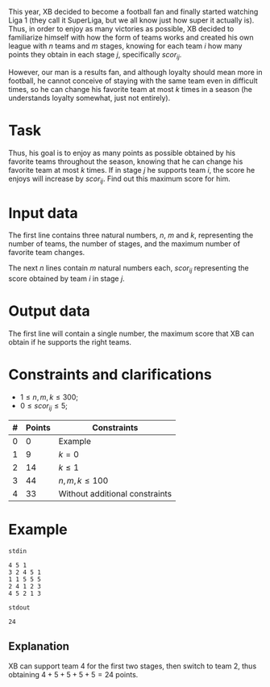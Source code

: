 
This year, XB decided to become a football fan and finally started watching Liga 1 (they call it SuperLiga, but we all know just how super it actually is). Thus, in order to enjoy as many victories as possible, XB decided to familiarize himself with how the form of teams works and created his own league with $n$ teams and $m$ stages, knowing for each team $i$ how many points they obtain in each stage $j$, specifically $scor_{ij}$.

However, our man is a results fan, and although loyalty should mean more in football, he cannot conceive of staying with the same team even in difficult times, so he can change his favorite team at most $k$ times in a season (he understands loyalty somewhat, just not entirely).

# Task

Thus, his goal is to enjoy as many points as possible obtained by his favorite teams throughout the season, knowing that he can change his favorite team at most $k$ times. If in stage $j$ he supports team $i$, the score he enjoys will increase by $scor_{ij}$. Find out this maximum score for him.

# Input data

The first line contains three natural numbers, $n$, $m$ and $k$, representing the number of teams, the number of stages, and the maximum number of favorite team changes.

The next $n$ lines contain $m$ natural numbers each, $scor_{ij}$ representing the score obtained by team $i$ in stage $j$.

# Output data

The first line will contain a single number, the maximum score that XB can obtain if he supports the right teams.

# Constraints and clarifications

* $1 \leq n, m, k \leq 300$;
* $0 \leq scor_{ij} \leq 5$;

|#|Points|Constraints|
|-|-|--------|
|0|0|Example|
|1|9|$k = 0$|
|2|14|$k \leq 1$|
|3|44|$n, m, k \leq 100$|
|4|33|Without additional constraints|

# Example

`stdin`
```
4 5 1
3 2 4 5 1
1 1 5 5 5
2 4 1 2 3
4 5 2 1 3
```

`stdout`
```
24
```

## Explanation

XB can support team $4$ for the first two stages, then switch to team $2$, thus obtaining $4 + 5 + 5 + 5 + 5 = 24$ points.
